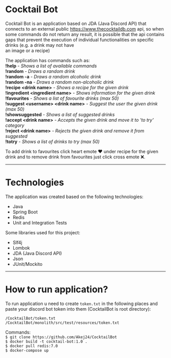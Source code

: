 # Cocktail Bot

Cocktail Bot is an application based on JDA (Java Discord API) that connects to an external public https://www.thecocktaildb.com api, 
so when some commands do not return any result, it is possible that the api contains gaps that prevent the execution of individual functionalities 
on specific drinks (e.g. a drink may not have <br/> an image or a recipe)

The application has commands such as:<br/>
**!help** - _Shows a list of available commands_<br/>
**!random** - _Draws a random drink_<br/>
**!random -a** - _Draws a random alcoholic drink_<br/>
**!random -na** - _Draws a random non-alcoholic drink_<br/>
**!recipe \<drink name>** - _Shows a recipe for the given drink_<br/>
**!ingredient \<ingredient name>** - _Shows information for the given drink_<br/>
**!favourites** - _Shows a list of favourite drinks (max 50)_<br/>
**!suggest \<username> \<drink name>** - _Suggest the user the given drink (max 50)_<br/>
**!showsuggested** - _Shows a list of suggested drinks_<br/>
**!accept \<drink name>** - _Accepts the given drink and move it to 'to try' category_<br/>
**!reject \<drink name>** - _Rejects the given drink and remove it from suggested_<br/>
**!totry** - _Shows a list of drinks to try (max 50)_<br/>

To add drink to favourites click heart emote ❤ under recipe for the given drink and to remove drink from favourites just click cross emote ❌.

---

# Technologies

The application was created based on the following technologies:
- Java
- Spring Boot
- Redis
- Unit and Integration Tests

Some libraries used for this project:
- Slf4j
- Lombok
- JDA (Java Discord API)
- Json
- JUnit/Mockito
---
# How to run application?

To run application u need to create `token.txt` in the following places and paste your discord bot token into them (CocktailBot is root directory):

`/CocktailBot/token.txt`<br/>
`/CocktailBot/monolith/src/test/resources/token.txt`

Commands:<br/>
`$ git clone https://github.com/Akej24/CocktailBot` <br/>
`$ docker build -t cocktail-bot:1.0 .` <br/>
`$ docker pull redis:7.0` <br/>
`$ docker-compose up` <br/>